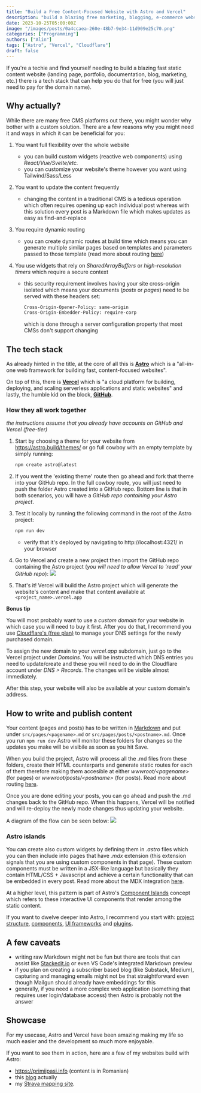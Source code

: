 ```yaml
---
title: "Build a Free Content-Focused Website with Astro and Vercel"
description: "build a blazing free marketing, blogging, e-commerce website using Astro and Vercel"
date: 2023-10-25T05:00:00Z
image: "/images/posts/0a4ccaea-260e-48b7-9e34-11d909e25c70.png"
categories: ["Programming"]
authors: ["Alin"]
tags: ["Astro", "Vercel", "Cloudflare"]
draft: false
---
```


If you're a techie and find yourself needing to build a blazing fast static content website (landing page, portfolio, documentation, blog, marketing, etc.) there is a tech stack that can help you do that for free (you will just need to pay for the domain name). 

## Why actually?
While there are many free CMS platforms out there, you might wonder why bother with a custom solution. There are a few reasons why you might need it and ways in which it can be beneficial for you:

1. You want full flexibility over the whole website
    - you can build custom widgets (reactive web components) using *React/Vue/Svelte/etc.*
    - you can customize your website's theme however you want using Tailwind/Sass/Less

2. You want to update the content frequently
    - changing the content in a traditional CMS is a tedious operation which often requires opening up each individual post whereas with this solution every post is a Markdown file which makes updates as easy as find-and-replace
3. You require dynamic routing 
    - you can create dynamic routes at build time which means you can generate multiple similar pages based on templates and parameters passed to those template (read more about routing [here](https://docs.astro.build/en/core-concepts/routing/))
4. You use widgets that rely on *SharedArrayBuffers* or *high-resolution timers* which require a secure context
    - this security requirement involves having your site cross-origin isolated which means your documents (_posts_ or _pages_) need to be served with these headers set:
        ```bash 
        Cross-Origin-Opener-Policy: same-origin
        Cross-Origin-Embedder-Policy: require-corp
        ```
        which is done through a server configuration property that most CMSs don't support changing

## The tech stack
As already hinted in the title, at the core of all this is [**Astro**](https://docs.astro.build/en/getting-started/) which is a "all-in-one web framework for building fast, content-focused websites".

On top of this, there is [**Vercel**](https://vercel.com/) which is "a cloud platform for building, deploying, and scaling serverless applications and static websites" and lastly, the humble kid on the block, [**GitHub**](https://github.com/).

### How they all work together
_the instructions assume that you already have accounts on GitHub and Vercel (free-tier)_

1. Start by choosing a theme for your website from https://astro.build/themes/ or go full cowboy with an empty template by simply running: 
    ```bash
    npm create astro@latest
    ```

2. If you went the 'existing theme' route then go ahead and fork that theme into your GitHub repo. In the full cowboy route, you will just need to push the folder Astro created into a GitHub repo. Bottom line is that in both scenarios, you will have a *GitHub repo containing your Astro project*.
  
2. Test it locally by running the following command in the root of the Astro project:
    ```bash
    npm run dev
    ```
    - verify that it's deployed by navigating to http://localhost:4321/ in your browser

3. Go to Vercel and create a new project then import the GitHub repo containing the Astro project (_you will need to allow Vercel to 'read' your GitHub repo_):
![](/images/posts/d6f3597e-55aa-4ee0-abac-acf86aba501e.png)

4. That's it! Vercel will build the Astro project which will generate the website's content and make that content available at ```<project_name>.vercel.app```

**Bonus tip**

You will most probably want to use a _custom domain_ for your website in which case you will need to buy it first. After you do that, I recommend you use [Cloudflare's (free plan)](https://www.cloudflare.com/) to manage your DNS settings for the newly purchased domain. 

To assign the new domain to your *vercel.app* subdomain, just go to the Vercel project under *Domains*. You will be instructed which DNS entries you need to update/create and these you will need to do in the Cloudflare account under *DNS > Records*. The changes will be visible almost immediately. 

After this step, your website will also be available at your custom domain's address.

## How to write and publish content

Your content (pages and posts) has to be written in [Markdown](https://docs.astro.build/en/guides/markdown-content/) and put under ```src/pages/<pagename>.md``` or ```src/pages/posts/<postname>.md```. Once you run ```npm run dev``` Astro will monitor these folders for changes so the updates you make will be visibile as soon as you hit Save.

When you build the project, Astro will process all the .md files from these folders, create their HTML counterparts and generate static routes for each of them therefore making them accesible at either  _wwwroot/\<pagename>_ (for pages) or _wwwroot/posts/\<postname>_ (for posts). Read more about routing [here](https://docs.astro.build/en/core-concepts/routing/).

Once you are done editing your posts, you can go ahead and push the .md changes back to the GitHub repo. When this happens, Vercel will be notified and will re-deploy the newly made changes thus updating your website.

A diagram of the flow can be seen below:
![](/images/posts/c7306eb1-de73-48dd-ba91-7166797ca559.png)

### Astro islands
You can create also custom widgets by defining them in *.astro* files which you can then include into pages that have *.mdx* extension (this extension signals that you are using custom components in that page). These custom components must be written in a JSX-like language but basically they contain HTML/CSS + Javascript and achieve a certain functionality that can be embedded in every post. Read more about the MDX integration [here](https://docs.astro.build/en/guides/markdown-content/). 

At a higher level, this pattern is part of Astro's [Component Islands](https://docs.astro.build/en/concepts/islands/) concept which refers to these interactive UI components that render among the static content.

If you want to dwelve deeper into Astro, I recommend you start with: [project structure](https://docs.astro.build/en/core-concepts/project-structure/), [components](https://docs.astro.build/en/core-concepts/astro-components/), [UI frameworks](https://docs.astro.build/en/core-concepts/framework-components/) and [plugins](https://docs.astro.build/en/guides/integrations-guide/).

## A few caveats
- writing raw Markdown might not be fun but there are tools that can assist like [Stackedit.io](https://stackedit.io/) or even VS Code's integrated Markdown preview
- if you plan on creating a subscriber based blog (like Substack, Medium), capturing and managing emails might not be that straightforward even though Mailgun should already have embeddings for this
- generally, if you need a more complex web application (something that requires user login/database access) then Astro is probably not the answer

## Showcase
For my usecase, Astro and Vercel have been amazing making my life so much easier and the development so much more enjoyable. 

If you want to see them in action, here are a few of my websites build with Astro: 
- https://primiipasi.info (content is in Romanian)
- this [blog](https://frugalcode.vercel.app/) actually 
- my [Strava mapping site](https://the-world-covered.vercel.app/).